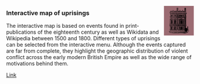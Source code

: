 [<img src="./assets/home.png" width="80" align="right"/>](https://monikabarget.github.io/Revolts/)


### Interactive map of uprisings

The interactive map is based on events found in print-publications of the eighteenth century as well as Wikidata and Wikipedia between 1500 and 1800. Different types of uprisings can be selected from the interactive menu. Although the events captured are far from complete, they highlight the geographic distribution of violent conflict across the early modern British Empire as well as the wide range of motivations behind them.

[Link](https://monikabarget.github.io/Revolts/event-map/event-map.html)
